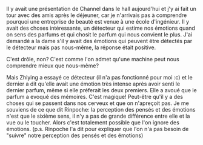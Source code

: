Il y avait une présentation de Channel dans le hall aujourd'hui et j'y ai fait un tour avec des amis après le déjeuner, car je n'arrivais pas à comprendre pourquoi une entreprise de beauté est venue à une école d'ingénieur. Il y avait des choses intéressante, un détecteur qui estime nos émotions quand on sens des parfums et qui chosit le parfum qui nous convient le plus. J'ai demandé a la dame s'il y avait des émotions qui peuvent être détectés par le détecteur mais pas nous-même, la réponse était positive.

C'est drôle, non? C'est comme l'on admet qu'une machine peut nous comprendre mieux que nous-même?

Mais Zhiying a essayé ce détecteur (il n'a pas fonctionné pour moi :c) et le dernier a dit qu'elle avait une émotion très intense après avoir senti le dernier parfum, même si elle préferait les deux premiers. Elle a avoué que le parfum a evoqué des mémoires. C'est magique! Peut-être qu'il y a des choses qui se passent dans nos cerveux et que on n'apreçoit pas. Je me souviens de ce que dit Rinpoche: la perception des pensés et des émotions n'est que le sixième sens, il n'y a pas de grande différence entre elle et la vue ou le toucher. Alors c'est totalement possible que l'on ignore des émotions. (p.s. Rinpoche l'a dit pour expliquer que l'on n'a pas besoin de "suivre" notre perception des pensés et des émotions)
